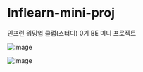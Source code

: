 # Inflearn-mini-proj
인프런 워밍업 클럽(스터디) 0기 BE 미니 프로젝트

![image](https://github.com/hwangserim/Inflearn-MiniProj/assets/152470887/eacf0852-85a4-415f-a12a-ef7b0766fc3b)

![image](https://github.com/hwangserim/Inflearn-MiniProj/assets/152470887/8f905337-665e-4a15-84e0-75768e2b4e52)

